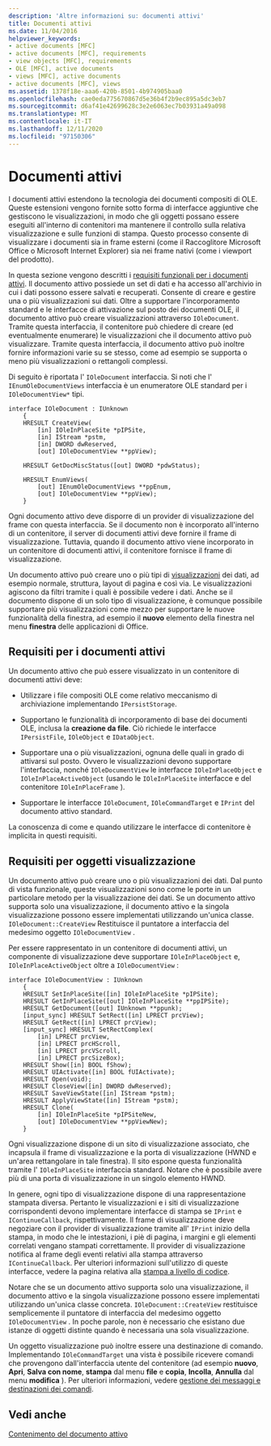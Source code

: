 ```yaml
---
description: 'Altre informazioni su: documenti attivi'
title: Documenti attivi
ms.date: 11/04/2016
helpviewer_keywords:
- active documents [MFC]
- active documents [MFC], requirements
- view objects [MFC], requirements
- OLE [MFC], active documents
- views [MFC], active documents
- active documents [MFC], views
ms.assetid: 1378f18e-aaa6-420b-8501-4b974905baa0
ms.openlocfilehash: cae0eda775670867d5e36b4f2b9ec895a5dc3eb7
ms.sourcegitcommit: d6af41e42699628c3e2e6063ec7b03931a49a098
ms.translationtype: MT
ms.contentlocale: it-IT
ms.lasthandoff: 12/11/2020
ms.locfileid: "97150306"
---
```

# <a name="active-documents"></a>Documenti attivi

I documenti attivi estendono la tecnologia dei documenti compositi di OLE. Queste estensioni vengono fornite sotto forma di interfacce aggiuntive che gestiscono le visualizzazioni, in modo che gli oggetti possano essere eseguiti all'interno di contenitori ma mantenere il controllo sulla relativa visualizzazione e sulle funzioni di stampa. Questo processo consente di visualizzare i documenti sia in frame esterni (come il Raccoglitore Microsoft Office o Microsoft Internet Explorer) sia nei frame nativi (come i viewport del prodotto).

In questa sezione vengono descritti i [requisiti funzionali per i documenti attivi](#requirements_for_active_documents). Il documento attivo possiede un set di dati e ha accesso all'archivio in cui i dati possono essere salvati e recuperati. Consente di creare e gestire una o più visualizzazioni sui dati. Oltre a supportare l'incorporamento standard e le interfacce di attivazione sul posto dei documenti OLE, il documento attivo può creare visualizzazioni attraverso `IOleDocument`. Tramite questa interfaccia, il contenitore può chiedere di creare (ed eventualmente enumerare) le visualizzazioni che il documento attivo può visualizzare. Tramite questa interfaccia, il documento attivo può inoltre fornire informazioni varie su se stesso, come ad esempio se supporta o meno più visualizzazioni o rettangoli complessi.

Di seguito è riportata l' `IOleDocument` interfaccia. Si noti che l' `IEnumOleDocumentViews` interfaccia è un enumeratore OLE standard per i `IOleDocumentView*` tipi.

```
interface IOleDocument : IUnknown
    {
    HRESULT CreateView(
        [in] IOleInPlaceSite *pIPSite,
        [in] IStream *pstm,
        [in] DWORD dwReserved,
        [out] IOleDocumentView **ppView);

    HRESULT GetDocMiscStatus([out] DWORD *pdwStatus);

    HRESULT EnumViews(
        [out] IEnumOleDocumentViews **ppEnum,
        [out] IOleDocumentView **ppView);
    }
```

Ogni documento attivo deve disporre di un provider di visualizzazione del frame con questa interfaccia. Se il documento non è incorporato all'interno di un contenitore, il server di documenti attivi deve fornire il frame di visualizzazione. Tuttavia, quando il documento attivo viene incorporato in un contenitore di documenti attivi, il contenitore fornisce il frame di visualizzazione.

Un documento attivo può creare uno o più tipi di [visualizzazioni](#requirements_for_view_objects) dei dati, ad esempio normale, struttura, layout di pagina e così via. Le visualizzazioni agiscono da filtri tramite i quali è possibile vedere i dati. Anche se il documento dispone di un solo tipo di visualizzazione, è comunque possibile supportare più visualizzazioni come mezzo per supportare le nuove funzionalità della finestra, ad esempio il **nuovo** elemento della finestra nel menu **finestra** delle applicazioni di Office.

## <a name="requirements-for-active-documents"></a><a name="requirements_for_active_documents"></a> Requisiti per i documenti attivi

Un documento attivo che può essere visualizzato in un contenitore di documenti attivi deve:

- Utilizzare i file compositi OLE come relativo meccanismo di archiviazione implementando `IPersistStorage`.

- Supportano le funzionalità di incorporamento di base dei documenti OLE, inclusa la **creazione da file**. Ciò richiede le interfacce `IPersistFile`, `IOleObject` e `IDataObject`.

- Supportare una o più visualizzazioni, ognuna delle quali in grado di attivarsi sul posto. Ovvero le visualizzazioni devono supportare l'interfaccia, nonché `IOleDocumentView` le interfacce `IOleInPlaceObject` e `IOleInPlaceActiveObject` (usando le `IOleInPlaceSite` interfacce e del contenitore `IOleInPlaceFrame` ).

- Supportare le interfacce `IOleDocument`, `IOleCommandTarget` e `IPrint` del documento attivo standard.

La conoscenza di come e quando utilizzare le interfacce di contenitore è implicita in questi requisiti.

## <a name="requirements-for-view-objects"></a><a name="requirements_for_view_objects"></a> Requisiti per oggetti visualizzazione

Un documento attivo può creare uno o più visualizzazioni dei dati. Dal punto di vista funzionale, queste visualizzazioni sono come le porte in un particolare metodo per la visualizzazione dei dati. Se un documento attivo supporta solo una visualizzazione, il documento attivo e la singola visualizzazione possono essere implementati utilizzando un'unica classe. `IOleDocument::CreateView` Restituisce il puntatore a interfaccia del medesimo oggetto `IOleDocumentView` .

Per essere rappresentato in un contenitore di documenti attivi, un componente di visualizzazione deve supportare `IOleInPlaceObject` e, `IOleInPlaceActiveObject` oltre a `IOleDocumentView` :

```
interface IOleDocumentView : IUnknown
    {
    HRESULT SetInPlaceSite([in] IOleInPlaceSite *pIPSite);
    HRESULT GetInPlaceSite([out] IOleInPlaceSite **ppIPSite);
    HRESULT GetDocument([out] IUnknown **ppunk);
    [input_sync] HRESULT SetRect([in] LPRECT prcView);
    HRESULT GetRect([in] LPRECT prcView);
    [input_sync] HRESULT SetRectComplex(
        [in] LPRECT prcView,
        [in] LPRECT prcHScroll,
        [in] LPRECT prcVScroll,
        [in] LPRECT prcSizeBox);
    HRESULT Show([in] BOOL fShow);
    HRESULT UIActivate([in] BOOL fUIActivate);
    HRESULT Open(void);
    HRESULT CloseView([in] DWORD dwReserved);
    HRESULT SaveViewState([in] IStream *pstm);
    HRESULT ApplyViewState([in] IStream *pstm);
    HRESULT Clone(
        [in] IOleInPlaceSite *pIPSiteNew,
        [out] IOleDocumentView **ppViewNew);
    }
```

Ogni visualizzazione dispone di un sito di visualizzazione associato, che incapsula il frame di visualizzazione e la porta di visualizzazione (HWND e un'area rettangolare in tale finestra). Il sito espone questa funzionalità tramite l' `IOleInPlaceSite` interfaccia standard. Notare che è possibile avere più di una porta di visualizzazione in un singolo elemento HWND.

In genere, ogni tipo di visualizzazione dispone di una rappresentazione stampata diversa. Pertanto le visualizzazioni e i siti di visualizzazione corrispondenti devono implementare interfacce di stampa se `IPrint` e `IContinueCallback`, rispettivamente. Il frame di visualizzazione deve negoziare con il provider di visualizzazione tramite all' `IPrint` inizio della stampa, in modo che le intestazioni, i piè di pagina, i margini e gli elementi correlati vengano stampati correttamente. Il provider di visualizzazione notifica al frame degli eventi relativi alla stampa attraverso `IContinueCallback`. Per ulteriori informazioni sull'utilizzo di queste interfacce, vedere la pagina relativa alla [stampa a livello di codice](programmatic-printing.md).

Notare che se un documento attivo supporta solo una visualizzazione, il documento attivo e la singola visualizzazione possono essere implementati utilizzando un'unica classe concreta. `IOleDocument::CreateView` restituisce semplicemente il puntatore di interfaccia del medesimo oggetto `IOleDocumentView` . In poche parole, non è necessario che esistano due istanze di oggetti distinte quando è necessaria una sola visualizzazione.

Un oggetto visualizzazione può inoltre essere una destinazione di comando. Implementando `IOleCommandTarget` una vista è possibile ricevere comandi che provengono dall'interfaccia utente del contenitore (ad esempio **nuovo**, **Apri**, **Salva con nome**, **stampa** dal menu **file** e **copia**, **Incolla**, **Annulla** dal menu **modifica** ). Per ulteriori informazioni, vedere [gestione dei messaggi e destinazioni dei comandi](message-handling-and-command-targets.md).

## <a name="see-also"></a>Vedi anche

[Contenimento del documento attivo](active-document-containment.md)
